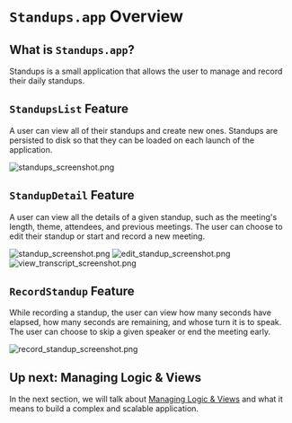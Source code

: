 # `Standups.app` Overview
## What is `Standups.app`?
Standups is a small application that allows the user to manage and record their daily standups.

## `StandupsList` Feature
A user can view all of their standups and create new ones. Standups are persisted to disk so that they can be loaded on each launch of the application.

![standups_screenshot.png](Resources/standups_screenshot.png)

## `StandupDetail` Feature
A user can view all the details of a given standup, such as the meeting's length, theme, attendees, and previous meetings. The user can choose to edit their standup or start and record a new meeting.

![standup_screenshot.png](Resources/standup_screenshot.png)
![edit_standup_screenshot.png](Resources/edit_standup_screenshot.png)
![view_transcript_screenshot.png](Resources/view_transcript_screenshot.png)

## `RecordStandup` Feature
While recording a standup, the user can view how many seconds have elapsed, how many seconds are remaining, and whose turn it is to speak. The user can choose to skip a given speaker or end the meeting early.

![record_standup_screenshot.png](Resources/record_standup_screenshot.png)

## Up next: Managing Logic & Views
In the next section, we will talk about [Managing Logic & Views](managing_logic_and_views.md) and what it means to build a complex and scalable application. 
